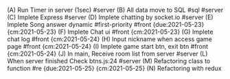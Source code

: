 (A) Run Timer in server (1sec) #server
(B) All data move to SQL #sql #server
(C) Implete Express #server
(D) Implete chatting by socket.io #server 
(E) Implete Song answer dynamic #first-priority #front {due:2021-05-23} {cm:2021-05-23}
(F) Implete Chat ui #front {cm:2021-05-23}
(G) Implete chat log #front {cm:2021-05-24}
(H) Input nickname when access game page #front {cm:2021-05-24}
(I) Implete game start btn, exit btn #front {cm:2021-05-24}
(J) In main, Receive room list from server #server
(L) When server finished Check btns.js:24 #server
(M) Refactoring class to function #re {due:2021-05-25} {cm:2021-05-25}
(N) Refactoring with redux 
